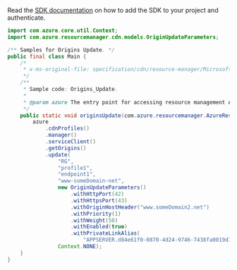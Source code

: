 Read the [SDK documentation](https://github.com/Azure/azure-sdk-for-java/blob/azure-resourcemanager_2.14.0/sdk/resourcemanager/azure-resourcemanager/README.md) on how to add the SDK to your project and authenticate.

```java
import com.azure.core.util.Context;
import com.azure.resourcemanager.cdn.models.OriginUpdateParameters;

/** Samples for Origins Update. */
public final class Main {
    /*
     * x-ms-original-file: specification/cdn/resource-manager/Microsoft.Cdn/stable/2021-06-01/examples/Origins_Update.json
     */
    /**
     * Sample code: Origins_Update.
     *
     * @param azure The entry point for accessing resource management APIs in Azure.
     */
    public static void originsUpdate(com.azure.resourcemanager.AzureResourceManager azure) {
        azure
            .cdnProfiles()
            .manager()
            .serviceClient()
            .getOrigins()
            .update(
                "RG",
                "profile1",
                "endpoint1",
                "www-someDomain-net",
                new OriginUpdateParameters()
                    .withHttpPort(42)
                    .withHttpsPort(43)
                    .withOriginHostHeader("www.someDomain2.net")
                    .withPriority(1)
                    .withWeight(50)
                    .withEnabled(true)
                    .withPrivateLinkAlias(
                        "APPSERVER.d84e61f0-0870-4d24-9746-7438fa0019d1.westus2.azure.privatelinkservice"),
                Context.NONE);
    }
}
```
